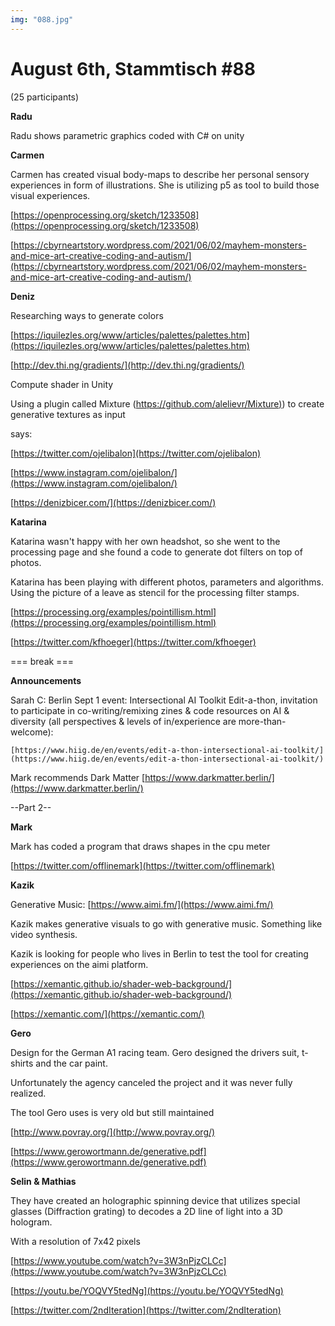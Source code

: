 ```yaml
---
img: "088.jpg"
---
```


# **August 6th, Stammtisch #88**


(25 participants)



**Radu**

Radu shows parametric graphics coded with C# on unity



**Carmen**

Carmen has created visual body-maps to describe her personal sensory experiences in form of illustrations. She is utilizing p5 as tool to build those visual experiences.

[https://openprocessing.org/sketch/1233508](https://openprocessing.org/sketch/1233508)

[https://cbyrneartstory.wordpress.com/2021/06/02/mayhem-monsters-and-mice-art-creative-coding-and-autism/](https://cbyrneartstory.wordpress.com/2021/06/02/mayhem-monsters-and-mice-art-creative-coding-and-autism/)



**Deniz**

Researching ways to generate colors

[https://iquilezles.org/www/articles/palettes/palettes.htm](https://iquilezles.org/www/articles/palettes/palettes.htm)

[http://dev.thi.ng/gradients/](http://dev.thi.ng/gradients/)

Compute shader in Unity

Using a plugin called Mixture ([https://github.com/alelievr/Mixture)](https://github.com/alelievr/Mixture)) to create generative textures as input

says:

[https://twitter.com/ojelibalon](https://twitter.com/ojelibalon)

[https://www.instagram.com/ojelibalon/](https://www.instagram.com/ojelibalon/)

[https://denizbicer.com/](https://denizbicer.com/)



**Katarina**

Katarina wasn't happy with her own headshot, so she went to the processing page and she found a code to generate dot filters on top of photos.

Katarina has been playing with different photos, parameters and algorithms. Using the picture of a leave as stencil for the processing filter stamps.

[https://processing.org/examples/pointillism.html](https://processing.org/examples/pointillism.html)

[https://twitter.com/kfhoeger](https://twitter.com/kfhoeger)



=== break ===



**Announcements**

Sarah C: Berlin Sept 1 event: Intersectional AI Toolkit Edit-a-thon, invitation to participate in co-writing/remixing zines \& code resources on AI \& diversity (all perspectives \& levels of in/experience are more-than-welcome):

    [https://www.hiig.de/en/events/edit-a-thon-intersectional-ai-toolkit/](https://www.hiig.de/en/events/edit-a-thon-intersectional-ai-toolkit/)

    

Mark recommends Dark Matter [https://www.darkmatter.berlin/](https://www.darkmatter.berlin/)



--Part 2--



**Mark**

Mark has coded a program that draws shapes in the cpu meter

[https://twitter.com/offlinemark](https://twitter.com/offlinemark)



**Kazik**

Generative Music: [https://www.aimi.fm/](https://www.aimi.fm/)

Kazik makes generative visuals to go with generative music. Something like video synthesis.

Kazik is looking for people who lives in Berlin to test the tool for creating experiences on the aimi platform.

[https://xemantic.github.io/shader-web-background/](https://xemantic.github.io/shader-web-background/)

[https://xemantic.com/](https://xemantic.com/)



**Gero**

Design for the German A1 racing team. Gero designed the drivers suit, t-shirts and the car paint.

Unfortunately the agency canceled the project and it was never fully realized.

The tool Gero uses is very old but still maintained 

[http://www.povray.org/](http://www.povray.org/)

[https://www.gerowortmann.de/generative.pdf](https://www.gerowortmann.de/generative.pdf)





**Selin & Mathias**

They have created an holographic spinning device that utilizes special glasses (Diffraction grating) to decodes a 2D line of light into a 3D hologram.

With a resolution of 7x42 pixels

[https://www.youtube.com/watch?v=3W3nPjzCLCc](https://www.youtube.com/watch?v=3W3nPjzCLCc)

[https://youtu.be/YOQVY5tedNg](https://youtu.be/YOQVY5tedNg)

[https://twitter.com/2ndIteration](https://twitter.com/2ndIteration)


